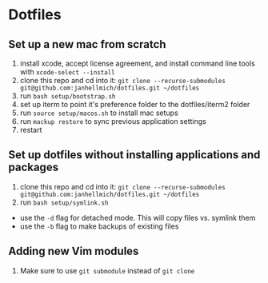 # Dotfiles

## Set up a new mac from scratch

1. install xcode, accept license agreement, and install command line tools with `xcode-select --install`
1. clone this repo and cd into it: `git clone --recurse-submodules git@github.com:janhellmich/dotfiles.git ~/dotfiles`
1. run `bash setup/bootstrap.sh`
1. set up iterm to point it's preference folder to the dotfiles/iterm2 folder
1. run `source setup/macos.sh` to install mac setups
1. run `mackup restore` to sync previous application settings
1. restart

## Set up dotfiles without installing applications and packages

1. clone this repo and cd into it: `git clone --recurse-submodules git@github.com:janhellmich/dotfiles.git ~/dotfiles`
1. run `bash setup/symlink.sh`
  - use the `-d` flag for detached mode. This will copy files vs. symlink them
  - use the `-b` flag to make backups of existing files

## Adding new Vim modules

1. Make sure to use `git submodule` instead of `git clone`
